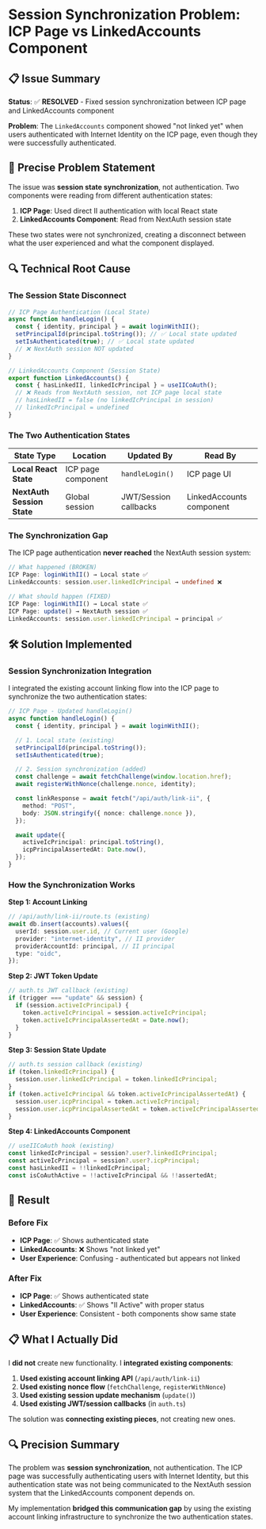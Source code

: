# Session Synchronization Problem: ICP Page vs LinkedAccounts Component

## 📋 **Issue Summary**

**Status**: ✅ **RESOLVED** - Fixed session synchronization between ICP page and LinkedAccounts component

**Problem**: The `LinkedAccounts` component showed "not linked yet" when users authenticated with Internet Identity on the ICP page, even though they were successfully authenticated.

## 🎯 **Precise Problem Statement**

The issue was **session state synchronization**, not authentication. Two components were reading from different authentication states:

1. **ICP Page**: Used direct II authentication with local React state
2. **LinkedAccounts Component**: Read from NextAuth session state

These two states were not synchronized, creating a disconnect between what the user experienced and what the component displayed.

## 🔍 **Technical Root Cause**

### **The Session State Disconnect**

```typescript
// ICP Page Authentication (Local State)
async function handleLogin() {
  const { identity, principal } = await loginWithII();
  setPrincipalId(principal.toString()); // ✅ Local state updated
  setIsAuthenticated(true); // ✅ Local state updated
  // ❌ NextAuth session NOT updated
}
```

```typescript
// LinkedAccounts Component (Session State)
export function LinkedAccounts() {
  const { hasLinkedII, linkedIcPrincipal } = useIICoAuth();
  // ❌ Reads from NextAuth session, not ICP page local state
  // hasLinkedII = false (no linkedIcPrincipal in session)
  // linkedIcPrincipal = undefined
}
```

### **The Two Authentication States**

| State Type                 | Location           | Updated By            | Read By                  |
| -------------------------- | ------------------ | --------------------- | ------------------------ |
| **Local React State**      | ICP page component | `handleLogin()`       | ICP page UI              |
| **NextAuth Session State** | Global session     | JWT/Session callbacks | LinkedAccounts component |

### **The Synchronization Gap**

The ICP page authentication **never reached** the NextAuth session system:

```typescript
// What happened (BROKEN)
ICP Page: loginWithII() → Local state ✅
LinkedAccounts: session.user.linkedIcPrincipal → undefined ❌

// What should happen (FIXED)
ICP Page: loginWithII() → Local state ✅
ICP Page: update() → NextAuth session ✅
LinkedAccounts: session.user.linkedIcPrincipal → principal ✅
```

## 🛠️ **Solution Implemented**

### **Session Synchronization Integration**

I integrated the existing account linking flow into the ICP page to synchronize the two authentication states:

```typescript
// ICP Page - Updated handleLogin()
async function handleLogin() {
  const { identity, principal } = await loginWithII();

  // 1. Local state (existing)
  setPrincipalId(principal.toString());
  setIsAuthenticated(true);

  // 2. Session synchronization (added)
  const challenge = await fetchChallenge(window.location.href);
  await registerWithNonce(challenge.nonce, identity);

  const linkResponse = await fetch("/api/auth/link-ii", {
    method: "POST",
    body: JSON.stringify({ nonce: challenge.nonce }),
  });

  await update({
    activeIcPrincipal: principal.toString(),
    icpPrincipalAssertedAt: Date.now(),
  });
}
```

### **How the Synchronization Works**

**Step 1: Account Linking**

```typescript
// /api/auth/link-ii/route.ts (existing)
await db.insert(accounts).values({
  userId: session.user.id, // Current user (Google)
  provider: "internet-identity", // II provider
  providerAccountId: principal, // II principal
  type: "oidc",
});
```

**Step 2: JWT Token Update**

```typescript
// auth.ts JWT callback (existing)
if (trigger === "update" && session) {
  if (session.activeIcPrincipal) {
    token.activeIcPrincipal = session.activeIcPrincipal;
    token.activeIcPrincipalAssertedAt = Date.now();
  }
}
```

**Step 3: Session State Update**

```typescript
// auth.ts session callback (existing)
if (token.linkedIcPrincipal) {
  session.user.linkedIcPrincipal = token.linkedIcPrincipal;
}
if (token.activeIcPrincipal && token.activeIcPrincipalAssertedAt) {
  session.user.icpPrincipal = token.activeIcPrincipal;
  session.user.icpPrincipalAssertedAt = token.activeIcPrincipalAssertedAt;
}
```

**Step 4: LinkedAccounts Component**

```typescript
// useIICoAuth hook (existing)
const linkedIcPrincipal = session?.user?.linkedIcPrincipal;
const activeIcPrincipal = session?.user?.icpPrincipal;
const hasLinkedII = !!linkedIcPrincipal;
const isCoAuthActive = !!activeIcPrincipal && !!assertedAt;
```

## 🎯 **Result**

### **Before Fix**

- **ICP Page**: ✅ Shows authenticated state
- **LinkedAccounts**: ❌ Shows "not linked yet"
- **User Experience**: Confusing - authenticated but appears not linked

### **After Fix**

- **ICP Page**: ✅ Shows authenticated state
- **LinkedAccounts**: ✅ Shows "II Active" with proper status
- **User Experience**: Consistent - both components show same state

## 📋 **What I Actually Did**

I **did not** create new functionality. I **integrated existing components**:

1. **Used existing account linking API** (`/api/auth/link-ii`)
2. **Used existing nonce flow** (`fetchChallenge`, `registerWithNonce`)
3. **Used existing session update mechanism** (`update()`)
4. **Used existing JWT/session callbacks** (in `auth.ts`)

The solution was **connecting existing pieces**, not creating new ones.

## 🔍 **Precision Summary**

The problem was **session synchronization**, not authentication. The ICP page was successfully authenticating users with Internet Identity, but this authentication state was not being communicated to the NextAuth session system that the LinkedAccounts component depends on.

My implementation **bridged this communication gap** by using the existing account linking infrastructure to synchronize the two authentication states.

